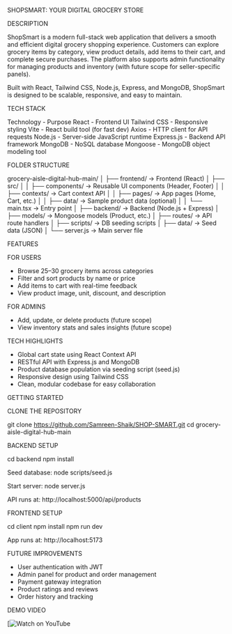 SHOPSMART: YOUR DIGITAL GROCERY STORE

DESCRIPTION

ShopSmart is a modern full-stack web application that delivers a smooth and efficient digital grocery shopping experience. Customers can explore grocery items by category, view product details, add items to their cart, and complete secure purchases. The platform also supports admin functionality for managing products and inventory (with future scope for seller-specific panels).

Built with React, Tailwind CSS, Node.js, Express, and MongoDB, ShopSmart is designed to be scalable, responsive, and easy to maintain.



TECH STACK

Technology       - Purpose
React            - Frontend UI
Tailwind CSS     - Responsive styling
Vite             - React build tool (for fast dev)
Axios            - HTTP client for API requests
Node.js          - Server-side JavaScript runtime
Express.js       - Backend API framework
MongoDB          - NoSQL database
Mongoose         - MongoDB object modeling tool



FOLDER STRUCTURE

grocery-aisle-digital-hub-main/
│
├── frontend/                → Frontend (React)
│   ├── src/
│   │   ├── components/    → Reusable UI components (Header, Footer)
│   │   ├── contexts/      → Cart context API
│   │   ├── pages/         → App pages (Home, Cart, etc.)
│   │   ├── data/          → Sample product data (optional)
│   │   └── main.tsx       → Entry point
│
├── backend/               → Backend (Node.js + Express)
│   ├── models/            → Mongoose models (Product, etc.)
│   ├── routes/            → API route handlers
│   ├── scripts/           → DB seeding scripts
│   ├── data/              → Seed data (JSON)
│   └── server.js          → Main server file



FEATURES

FOR USERS
- Browse 25–30 grocery items across categories
- Filter and sort products by name or price
- Add items to cart with real-time feedback
- View product image, unit, discount, and description

FOR ADMINS
- Add, update, or delete products (future scope)
- View inventory stats and sales insights (future scope)



TECH HIGHLIGHTS

- Global cart state using React Context API
- RESTful API with Express.js and MongoDB
- Product database population via seeding script (seed.js)
- Responsive design using Tailwind CSS
- Clean, modular codebase for easy collaboration



GETTING STARTED

CLONE THE REPOSITORY

git clone https://github.com/Samreen-Shaik/SHOP-SMART.git
cd grocery-aisle-digital-hub-main



BACKEND SETUP

cd backend
npm install

Seed database:
node scripts/seed.js

Start server:
node server.js

API runs at: http://localhost:5000/api/products



FRONTEND SETUP

cd client
npm install
npm run dev

App runs at: http://localhost:5173



FUTURE IMPROVEMENTS

- User authentication with JWT
- Admin panel for product and order management
- Payment gateway integration
- Product ratings and reviews
- Order history and tracking



DEMO VIDEO


[![Watch on YouTube](https://youtu.be/pP_LloCau5k?si=QTlk-CrgGu0ngZ8N)



